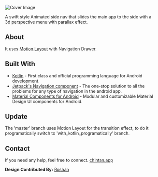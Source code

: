 ![Cover Image](https://github.com/chintanrparmar/MaterialResideMenu/blob/master/cover_image.png)

A swift style Animated side nav that slides the main app to the side with a 3d perspective menu with parallax effect.


## About

It uses [Motion Layout](https://developer.android.com/training/constraint-layout/motionlayout) with Navigation Drawer.

## Built With

-   [Kotlin](https://kotlinlang.org/)  - First class and official programming language for Android development.
-   [Jetpack's Navigation component](https://developer.android.com/guide/navigation)  - The one-stop solution to all the problems for any type of navigation in the android app.
-   [Material Components for Android](https://github.com/material-components/material-components-android)  - Modular and customizable Material Design UI components for Android.


## Update
The 'master' branch uses Motion Layout for the transition effect, to do it programatically switch to 'with_kotlin_programatically' branch.


## Contact
If you need any help, feel free to connect.
[chintan.app](https://chintanparmar.com)



**Design Contributed By:** [Roshan](https://github.com/roshanrahman)

